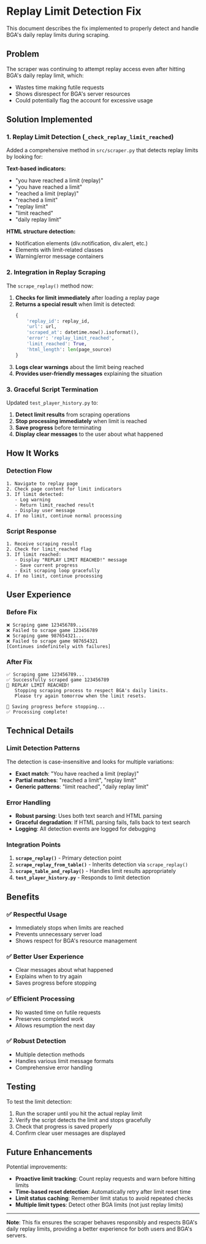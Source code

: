 # Replay Limit Detection Fix

This document describes the fix implemented to properly detect and handle BGA's daily replay limits during scraping.

## Problem

The scraper was continuing to attempt replay access even after hitting BGA's daily replay limit, which:
- Wastes time making futile requests
- Shows disrespect for BGA's server resources
- Could potentially flag the account for excessive usage

## Solution Implemented

### 1. Replay Limit Detection (`_check_replay_limit_reached`)

Added a comprehensive method in `src/scraper.py` that detects replay limits by looking for:

**Text-based indicators:**
- "you have reached a limit (replay)"
- "you have reached a limit"
- "reached a limit (replay)"
- "reached a limit"
- "replay limit"
- "limit reached"
- "daily replay limit"

**HTML structure detection:**
- Notification elements (div.notification, div.alert, etc.)
- Elements with limit-related classes
- Warning/error message containers

### 2. Integration in Replay Scraping

The `scrape_replay()` method now:
1. **Checks for limit immediately** after loading a replay page
2. **Returns a special result** when limit is detected:
   ```python
   {
       'replay_id': replay_id,
       'url': url,
       'scraped_at': datetime.now().isoformat(),
       'error': 'replay_limit_reached',
       'limit_reached': True,
       'html_length': len(page_source)
   }
   ```
3. **Logs clear warnings** about the limit being reached
4. **Provides user-friendly messages** explaining the situation

### 3. Graceful Script Termination

Updated `test_player_history.py` to:
1. **Detect limit results** from scraping operations
2. **Stop processing immediately** when limit is reached
3. **Save progress** before terminating
4. **Display clear messages** to the user about what happened

## How It Works

### Detection Flow
```
1. Navigate to replay page
2. Check page content for limit indicators
3. If limit detected:
   - Log warning
   - Return limit_reached result
   - Display user message
4. If no limit, continue normal processing
```

### Script Response
```
1. Receive scraping result
2. Check for limit_reached flag
3. If limit reached:
   - Display "REPLAY LIMIT REACHED!" message
   - Save current progress
   - Exit scraping loop gracefully
4. If no limit, continue processing
```

## User Experience

### Before Fix
```
❌ Scraping game 123456789...
❌ Failed to scrape game 123456789
❌ Scraping game 987654321...
❌ Failed to scrape game 987654321
[Continues indefinitely with failures]
```

### After Fix
```
✅ Scraping game 123456789...
✅ Successfully scraped game 123456789
🚫 REPLAY LIMIT REACHED!
   Stopping scraping process to respect BGA's daily limits.
   Please try again tomorrow when the limit resets.

💾 Saving progress before stopping...
✅ Processing complete!
```

## Technical Details

### Limit Detection Patterns

The detection is case-insensitive and looks for multiple variations:
- **Exact match**: "You have reached a limit (replay)"
- **Partial matches**: "reached a limit", "replay limit"
- **Generic patterns**: "limit reached", "daily replay limit"

### Error Handling

- **Robust parsing**: Uses both text search and HTML parsing
- **Graceful degradation**: If HTML parsing fails, falls back to text search
- **Logging**: All detection events are logged for debugging

### Integration Points

1. **`scrape_replay()`** - Primary detection point
2. **`scrape_replay_from_table()`** - Inherits detection via `scrape_replay()`
3. **`scrape_table_and_replay()`** - Handles limit results appropriately
4. **`test_player_history.py`** - Responds to limit detection

## Benefits

### ✅ Respectful Usage
- Immediately stops when limits are reached
- Prevents unnecessary server load
- Shows respect for BGA's resource management

### ✅ Better User Experience
- Clear messages about what happened
- Explains when to try again
- Saves progress before stopping

### ✅ Efficient Processing
- No wasted time on futile requests
- Preserves completed work
- Allows resumption the next day

### ✅ Robust Detection
- Multiple detection methods
- Handles various limit message formats
- Comprehensive error handling

## Testing

To test the limit detection:
1. Run the scraper until you hit the actual replay limit
2. Verify the script detects the limit and stops gracefully
3. Check that progress is saved properly
4. Confirm clear user messages are displayed

## Future Enhancements

Potential improvements:
- **Proactive limit tracking**: Count replay requests and warn before hitting limits
- **Time-based reset detection**: Automatically retry after limit reset time
- **Limit status caching**: Remember limit status to avoid repeated checks
- **Multiple limit types**: Detect other BGA limits (not just replay limits)

---

**Note**: This fix ensures the scraper behaves responsibly and respects BGA's daily replay limits, providing a better experience for both users and BGA's servers.
